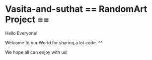 Vasita-and-suthat 
== RandomArt Project ==
===============

Hello Everyone! 

Welcome to our World for sharing a lot code. ^^

We hope all can enjoy with us! 

